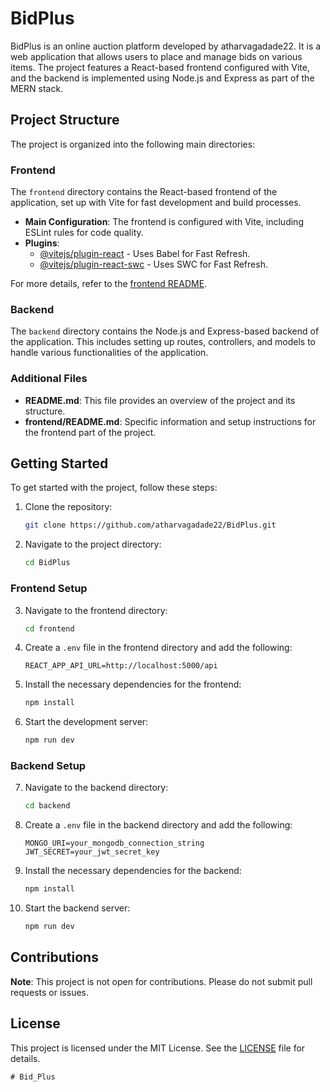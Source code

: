 # BidPlus

BidPlus is an online auction platform developed by atharvagadade22. It is a web application that allows users to place and manage bids on various items. The project features a React-based frontend configured with Vite, and the backend is implemented using Node.js and Express as part of the MERN stack.

## Project Structure

The project is organized into the following main directories:

### Frontend

The `frontend` directory contains the React-based frontend of the application, set up with Vite for fast development and build processes.

- **Main Configuration**: The frontend is configured with Vite, including ESLint rules for code quality.
- **Plugins**: 
  - [@vitejs/plugin-react](https://github.com/vitejs/vite-plugin-react/blob/main/packages/plugin-react/README.md) - Uses Babel for Fast Refresh.
  - [@vitejs/plugin-react-swc](https://github.com/vitejs/vite-plugin-react-swc) - Uses SWC for Fast Refresh.

For more details, refer to the [frontend README](frontend/README.md).

### Backend

The `backend` directory contains the Node.js and Express-based backend of the application. This includes setting up routes, controllers, and models to handle various functionalities of the application.

### Additional Files

- **README.md**: This file provides an overview of the project and its structure.
- **frontend/README.md**: Specific information and setup instructions for the frontend part of the project.

## Getting Started

To get started with the project, follow these steps:

1. Clone the repository:
   ```bash
   git clone https://github.com/atharvagadade22/BidPlus.git
   ```
2. Navigate to the project directory:
   ```bash
   cd BidPlus
   ```

### Frontend Setup

3. Navigate to the frontend directory:
   ```bash
   cd frontend
   ```
4. Create a `.env` file in the frontend directory and add the following:
   ```
   REACT_APP_API_URL=http://localhost:5000/api
   ```
5. Install the necessary dependencies for the frontend:
   ```bash
   npm install
   ```
6. Start the development server:
   ```bash
   npm run dev
   ```

### Backend Setup

7. Navigate to the backend directory:
   ```bash
   cd backend
   ```
8. Create a `.env` file in the backend directory and add the following:
   ```
   MONGO_URI=your_mongodb_connection_string
   JWT_SECRET=your_jwt_secret_key
   ```
9. Install the necessary dependencies for the backend:
   ```bash
   npm install
   ```
10. Start the backend server:
    ```bash
    npm run dev
    ```

## Contributions

**Note**: This project is not open for contributions. Please do not submit pull requests or issues.

## License

This project is licensed under the MIT License. See the [LICENSE](LICENSE) file for details.
````
# Bid_Plus
